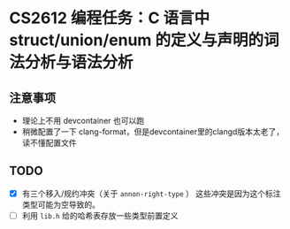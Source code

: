 # CS2612 编程任务：C 语言中 struct/union/enum 的定义与声明的词法分析与语法分析

## 注意事项

- 理论上不用 devcontainer 也可以跑
- 稍微配置了一下 clang-format，但是devcontainer里的clangd版本太老了，读不懂配置文件

## TODO

- [x] 有三个移入/规约冲突（关于 `annon-right-type` ） 这些冲突是因为这个标注类型可能为空导致的。
- [ ] 利用 `lib.h` 给的哈希表存放一些类型前置定义
